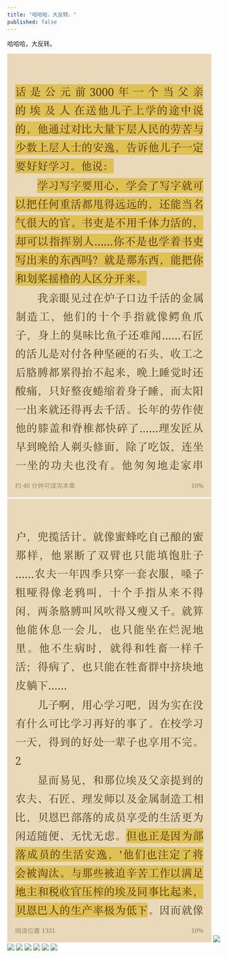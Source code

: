 ```yaml
---
title: "哈哈哈，大反转。"
published: false
---
```

哈哈哈，大反转。

![](./1.jpg)
![](./2.jpg)
![](./3.jpg)
![](./4.jpg)
![](./5.jpg)
![](./6.jpg)
![](./7.jpg)
![](./8.jpg)
![](./9.jpg)
